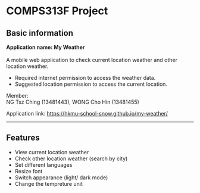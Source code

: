 <h1>COMPS313F Project</h1>

<h2>Basic information</h2>

**Application name: My Weather** <br><br>
A mobile web application to check current location weather and other location weather.
<ul>
  <li>Required internet permission to access the weather data.</li>
  <li>Suggested location permission to access the current location.</li>
</ul>

Member:<br>
NG Tsz Ching (13481443), WONG Cho Hin (13481455)<br>

Application link: https://hkmu-school-snow.github.io/my-weather/

___
<h2>Features</h2>
<ul>
  <li>View current location weather</li>
  <li>Check other location weather (search by city)</li>
  <li>Set different languages</li>
  <li>Resize font</li>
  <li>Switch appearance (light/ dark mode)</li>
  <li>Change the tempreture unit</li>
</ul>
